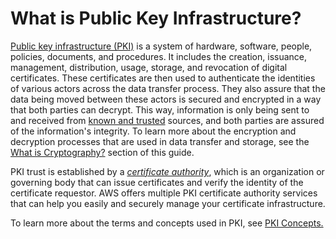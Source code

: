 # What is Public Key Infrastructure?<a name="awspki-whatis-toplevel"></a>

[Public key infrastructure \(PKI\)](pki-concepts.md#concept-pki) is a system of hardware, software, people, policies, documents, and procedures\. It includes the creation, issuance, management, distribution, usage, storage, and revocation of digital certificates\. These certificates are then used to authenticate the identities of various actors across the data transfer process\. They also assure that the data being moved between these actors is secured and encrypted in a way that both parties can decrypt\. This way, information is only being sent to and received from [known and trusted](pki-concepts.md#concept-trust) sources, and both parties are assured of the information's integrity\. To learn more about the encryption and decryption processes that are used in data transfer and storage, see the [What is Cryptography?](awscryp-whatis-toplevel.md) section of this guide\.

PKI trust is established by a [*certificate authority*](pki-concepts.md#concept-ca), which is an organization or governing body that can issue certificates and verify the identity of the certificate requestor\. AWS offers multiple PKI certificate authority services that can help you easily and securely manage your certificate infrastructure\.

To learn more about the terms and concepts used in PKI, see [PKI Concepts\.](pki-concepts.md#concept-pki)